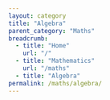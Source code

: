```yaml
---
layout: category
title: "Algebra"
parent_category: "Maths"
breadcrumb:
  - title: "Home"
    url: "/"
  - title: "Mathematics"
    url: "/maths"
  - title: "Algebra"
permalink: /maths/algebra/
---
```

